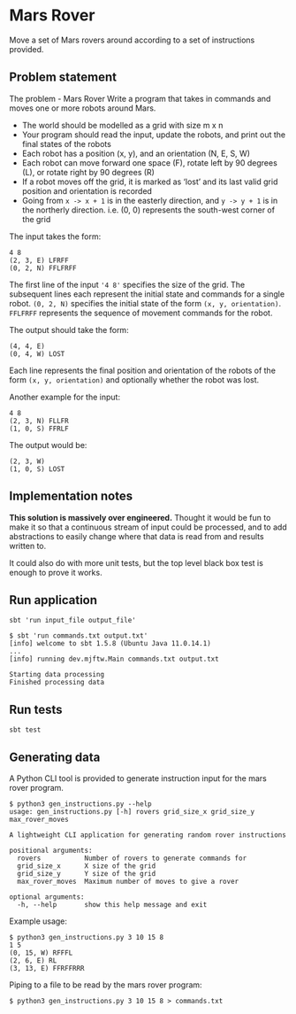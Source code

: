 # Mars Rover

Move a set of Mars rovers around according to a set of instructions provided.

## Problem statement

The problem - Mars Rover
Write a program that takes in commands and moves one or more robots around
Mars.

* The world should be modelled as a grid with size m x n
* Your program should read the input, update the robots, and print out the final states
of the robots
* Each robot has a position (x, y), and an orientation (N, E, S, W)
* Each robot can move forward one space (F), rotate left by 90 degrees (L), or rotate
right by 90 degrees (R)
* If a robot moves off the grid, it is marked as ‘lost’ and its last valid grid position and
orientation is recorded
* Going from `x -> x + 1` is in the easterly direction, and `y -> y + 1` is in the northerly
direction. i.e. (0, 0) represents the south-west corner of the grid

The input takes the form:

```
4 8
(2, 3, E) LFRFF
(0, 2, N) FFLFRFF
```

The first line of the input `'4 8'` specifies the size of the grid. The subsequent lines each
represent the initial state and commands for a single robot. `(0, 2, N)` specifies the initial state
of the form `(x, y, orientation)`. `FFLFRFF` represents the sequence of movement commands
for the robot.

The output should take the form:

```
(4, 4, E)
(0, 4, W) LOST
```

Each line represents the final position and orientation of the robots of the form `(x, y,
orientation)` and optionally whether the robot was lost.

Another example for the input:

```
4 8
(2, 3, N) FLLFR
(1, 0, S) FFRLF
```

The output would be:

```
(2, 3, W)
(1, 0, S) LOST
```

## Implementation notes

**This solution is massively over engineered.**
Thought it would be fun to make it so that a continuous stream of input could be processed, and
to add abstractions to easily change where that data is read from and results written to.

It could also do with more unit tests, but the top level black box test is enough to prove it works.

## Run application

```shell
sbt 'run input_file output_file'
```

```shell
$ sbt 'run commands.txt output.txt'
[info] welcome to sbt 1.5.8 (Ubuntu Java 11.0.14.1)
...
[info] running dev.mjftw.Main commands.txt output.txt

Starting data processing
Finished processing data

```

## Run tests

```shell
sbt test
```

## Generating data

A Python CLI tool is provided to generate instruction input for the mars rover program.

```shell
$ python3 gen_instructions.py --help
usage: gen_instructions.py [-h] rovers grid_size_x grid_size_y max_rover_moves

A lightweight CLI application for generating random rover instructions

positional arguments:
  rovers           Number of rovers to generate commands for
  grid_size_x      X size of the grid
  grid_size_y      Y size of the grid
  max_rover_moves  Maximum number of moves to give a rover

optional arguments:
  -h, --help       show this help message and exit
```

Example usage:

```shell
$ python3 gen_instructions.py 3 10 15 8
1 5
(0, 15, W) RFFFL
(2, 6, E) RL
(3, 13, E) FFRFFRRR
```

Piping to a file to be read by the mars rover program:

```shell
$ python3 gen_instructions.py 3 10 15 8 > commands.txt
```

